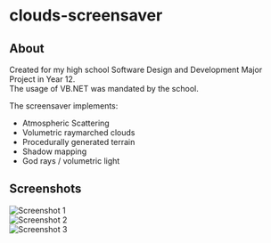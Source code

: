 # clouds-screensaver

## About
Created for my high school Software Design and Development Major Project in Year 12. <br>
The usage of VB.NET was mandated by the school.<br>

The screensaver implements:
* Atmospheric Scattering
* Volumetric raymarched clouds
* Procedurally generated terrain
* Shadow mapping
* God rays / volumetric light

## Screenshots

![Screenshot 1](https://raw.githubusercontent.com/Balajanovski/clouds-screensaver/screenshots/Capture1.jpg)<br>
![Screenshot 2](https://raw.githubusercontent.com/Balajanovski/clouds-screensaver/screenshots/Capture2.jpg)<br>
![Screenshot 3](https://raw.githubusercontent.com/Balajanovski/clouds-screensaver/screenshots/Capture3.jpg)<br>
